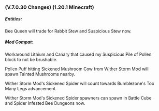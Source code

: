### **(V.7.0.30 Changes) (1.20.1 Minecraft)**

##### Entities:
Bee Queen will trade for Rabbit Stew and Suspicious Stew now.

##### Mod Compat:
Workaround Lithium and Canary that caused my Suspicious Pile of Pollen block to not be brushable.

Pollen Puff hitting Sickened Mushroom Cow from Wither Storm Mod will spawn Tainted Mushrooms nearby.

Wither Storm Mod's Sickened Spider will count towards Bumblezone's Too Many Legs advancement.

Wither Storm Mod's Sickened Spider spawners can spawn in Battle Cube and Spider Infested Bee Dungeons now.